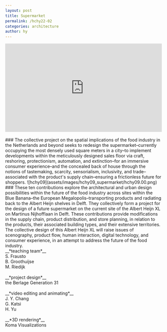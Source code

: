 ```yaml
---
layout: post
title: Supermarket
permalink: /hchy22-02
categories: architecture
author: hy
---
```


<div style="padding:56.25% 0 0 0;position:relative;"><iframe src="https://player.vimeo.com/video/670611424?h=15da2248c2&title=0&byline=0&portrait=0" style="position:absolute;top:0;left:0;width:100%;height:100%;" frameborder="0" allow="autoplay; fullscreen; picture-in-picture" allowfullscreen></iframe></div><script src="https://player.vimeo.com/api/player.js"></script>
<br>
### The collective project on the spatial implications of the food industry in the Netherlands and beyond seeks to redesign the supermarket–currently occupying the most densely used square meters in a city–to implement developments within the meticulously designed sales floor via craft, reshoring, protectionism, automation, and extinction–for an immersive consumer experience–and the concealed back of house through the notions of tastemaking, scarcity, sensorialism, inclusivity, and trade–associated with the product's supply chain–ensuring a frictionless future for shoppers.
![hchy09](assets/images/hchy09_supermarket/hchy09.00.png)
### These ten contributions explore the architectural and urban design possibilities within the future of the food industry across sites within the Blue Banana–the European Megalopolis–transporting products and radiating back to the Albert Heijn shelves in Delft. They collectively form a project for the design of a future supermarket on the current site of the Albert Heijn XL on Martinus Nijhofflaan in Delft. These contributions provide modifications in the supply chain, product distribution, and store planning, in relation to the products, their associated building types, and their extensive territories. The collective design of this Albert Heijn XL will raise issues of scenography, product flow, human interaction, digital technology, and consumer experience, in an attempt to address the future of the food industry.
<br>
__*teaching team*__
<br/>S. Frausto
<br/>B. Groothuijse
<br/>M. Riedijk
<br>
<br>
__*project design*__
<br/>the Berlage Generation 31
‍<br>
<br>
__*video editing and animating*__
<br/>J. Y. Chang
<br/>G. Katsi
<br/>H. Yu
‍<br>
<br>
__*3D rendering*__
<br/>Koma Visualizations
